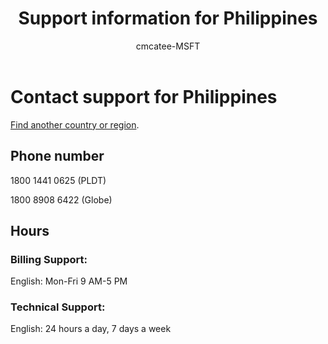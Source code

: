 ﻿---                                
title: Support information for Philippines
author: cmcatee-MSFT
f1.keywords:
- NOCSH
ms.author: cmcatee
manager: mnirkhe
audience: Admin
ms.topic: reference
ms.service: o365-administration
ms.collection: Adm_Support
localization_priority: Normal
description: Learn how to contact support for your country or region.
ROBOTS: NOINDEX, NOFOLLOW
---

# Contact support for Philippines

[Find another country or region](../contact-support-for-business-products.md).

## Phone number
1800 1441 0625 (PLDT)

1800 8908 6422 (Globe)

## Hours
### Billing Support:

English: Mon-Fri 9 AM-5 PM

### Technical Support:

English: 24 hours a day, 7 days a week